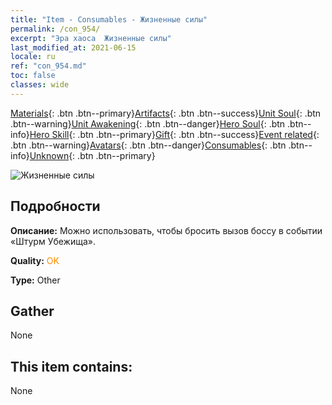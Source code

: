 ```yaml
---
title: "Item - Consumables - Жизненные силы"
permalink: /con_954/
excerpt: "Эра хаоса  Жизненные силы"
last_modified_at: 2021-06-15
locale: ru
ref: "con_954.md"
toc: false
classes: wide
---
```

 [Materials](/ItemsRU/){: .btn .btn--primary}[Artifacts](/ItemsRU/Artifacts/){: .btn .btn--success}[Unit Soul](/ItemsRU/UnitSoul/){: .btn .btn--warning}[Unit Awakening](/ItemsRU/UnitAwakening/){: .btn .btn--danger}[Hero Soul](/ItemsRU/HeroSoul/){: .btn .btn--info}[Hero Skill](/ItemsRU/HeroSkill/){: .btn .btn--primary}[Gift](/ItemsRU/Gift/){: .btn .btn--success}[Event related](/ItemsRU/Events/){: .btn .btn--warning}[Avatars](/ItemsRU/Avatars/){: .btn .btn--danger}[Consumables](/ItemsRU/Consumables/){: .btn .btn--info}[Unknown](/ItemsRU/Unknown/){: .btn .btn--primary}

 ![Жизненные силы](/images/t/i_40049.png)

## Подробности
 **Описание:** Можно использовать, чтобы бросить вызов боссу в событии «Штурм Убежища».

 **Quality:** <span style="color: #FF8C00">OK</span>

 **Type:** Other

## Gather

  None

## This item contains:

  None

